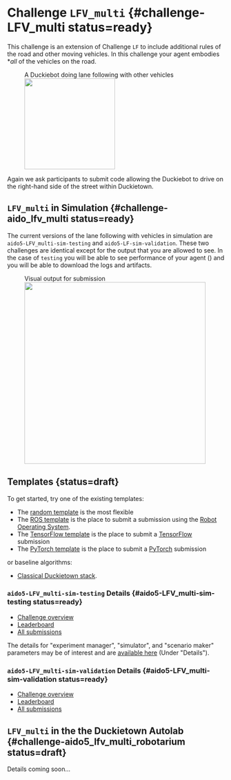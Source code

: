 # Challenge `LFV_multi` {#challenge-LFV_multi status=ready}

This challenge is an extension of Challenge `LF` to include additional rules of the road and other moving vehicles. In this challenge your agent embodies **all* of the vehicles on the road. 



<figure figure-id="fig:lane-following-vehicles-LFV_multi">
    <figcaption>A Duckiebot doing lane following with other vehicles</figcaption>
    <img style='width:15em' src="LFV_multi.jpg"/>
</figure>


Again we ask participants to submit code allowing the Duckiebot to drive on the right-hand side of the street within Duckietown. 

<!-- * This challenge uses the Duckietown challenge infrastructure. The precise definition of the challenge is in the [challenge definition on the challenge server][LFV_multi]. -->


[LFV_multi]: https://challenges.duckietown.org/v4/humans/challenges/aido5-LFV_multi-sim-validation


## `LFV_multi` in Simulation {#challenge-aido_lfv_multi status=ready}

The current versions of the lane following with vehicles in simulation are `aido5-LFV_multi-sim-testing` and `aido5-LF-sim-validation`. These two challenges are identical except for the output that you are allowed to see. In the case of `testing` you will be able to see performance of your agent ([](#fig:submission-output-lfv_multi))  and you will be able to download the logs and artifacts. 

<figure figure-id="fig:submission-output-lfv_multi">
    <figcaption>Visual output for submission</figcaption>
    <img style='width:30em' src="submission-output-lfv.png"/>
</figure>

## Templates {status=draft}

To get started, try one of the existing templates:

* The [random template](#minimal-template) is the most flexible
* The [ROS template](#ros-template) is the place to submit a submission using the [Robot Operating System](http://www.ros.org/). 
* The [TensorFlow template](#tensorflow-template) is the place to submit a [TensorFlow](https://www.tensorflow.org/) submission
* The [PyTorch template](#pytorch-template) is the place to submit a [PyTorch](https://pytorch.org/) submission


or baseline algorithms:

 - [Classical Duckietown stack](#ros-baseline).


### `aido5-LFV_multi-sim-testing` Details {#aido5-LFV_multi-sim-testing status=ready}

 - [Challenge overview](https://challenges.duckietown.org/v4/humans/challenges/aido5-LFV_multi-sim-validation)
 - [Leaderboard](https://challenges.duckietown.org/v4/humans/challenges/aido5-LFV_multi-sim-validation/leaderboard)
 - [All submissions](https://challenges.duckietown.org/v4/humans/challenges/aido5-LFV_multi-sim-testing/submissions)


<!-- Interaction protocol: [`aido2_db18_agent-z2`](#aido2_db18_agent-z2) -->

The details for "experiment manager", "simulator", and "scenario maker" parameters may be of interest and are [available here](https://challenges.duckietown.org/v4/humans/challenges/aido5-LFV_multi-sim-testing) (Under "Details").

### `aido5-LFV_multi-sim-validation` Details {#aido5-LFV_multi-sim-validation status=ready}

 - [Challenge overview](https://challenges.duckietown.org/v4/humans/challenges/aido5-LFV_multi-sim-validation)
 - [Leaderboard](https://challenges.duckietown.org/v4/humans/challenges/aido5-LFV_multi-sim-validation/leaderboard)
 - [All submissions](https://challenges.duckietown.org/v4/humans/challenges/aido5-LFV_multi-sim-validation/submissions)


<!-- Interaction protocol: [`aido2_db18_agent-z2`](#aido2_db18_agent-z2) -->


## `LFV_multi` in the the Duckietown Autolab {#challenge-aido5_lfv_multi_robotarium status=draft}

Details coming soon...




 



 

